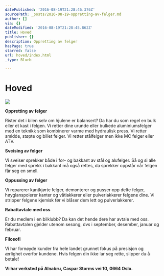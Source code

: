```yaml
---
datePublished: '2016-08-19T21:28:46.376Z'
sourcePath: _posts/2016-08-19-oppretting-av-felger.md
author: []
via: {}
dateModified: '2016-08-19T21:28:45.862Z'
title: Hoved
publisher: {}
description: Oppretting av felger
hasPage: true
starred: false
url: hoved/index.html
_type: Blurb

---
```

# Hoved
![](https://the-grid-user-content.s3-us-west-2.amazonaws.com/ff1cec23-56f8-4c7e-b354-a598d69562cb.jpg)

**Oppretting av felger**

Rister det i bilen selv om hjulene er balansert? Da har du som regel en bulk eller et kast i felgen. Vi retter dine urunde eller bulkede aluminiumsfelger med en teknikk som kombinerer varme med hydraulisk press. Vi retter smidde, støpte og billet felger. Vi retter stålfelger men ikke MC felger eller ATV.

**Sveising av felger**

Vi sveiser sprekker både i for- og bakkant av stål og alufelger. Så og si alle felger med sprekk i bakkant må også rettes, da sprekker oppstår når felgen får seg en smell.

**Oppussing av felger**

Vi reparerer kantkjørte felger, demonterer og pusser opp delte felger, høyglanspolerer kanter og våtlakkerer eller pulverlakkerer felgene dine. Vi stripper felgene kjemisk før vi blåser dem lett og pulverlakkerer.

**Rabattavtale med oss**

Er du medlem i en bilklubb? Da kan det hende dere har avtale med oss. Rabattavtalen gjelder utenom sesong, dvs i september, desember, januar og februar.

**Filosofi**

Vi har fornøyde kunder fra hele landet grunnet fokus på presisjon og ærlighet overfor kundene. Hvis felgen din ikke lar seg rette, slipper du å betale!

**Vi har verksted på Alnabru, Caspar Storms vei 10, 0664 Oslo.**